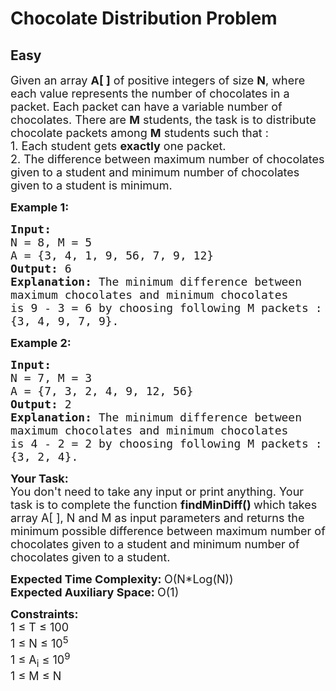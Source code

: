 # Chocolate Distribution Problem
## Easy
<div class="problems_problem_content__Xm_eO"><p><span style="font-size:18px">Given an array <strong>A[ ]</strong> of positive integers of size <strong>N</strong>, where each value represents the number of chocolates in a packet. Each packet can have a variable number of chocolates. There are <strong>M</strong> students, the task is to distribute chocolate packets among <strong>M</strong> students&nbsp;such that :</span><br>
<span style="font-size:18px">1. Each student gets <strong>exactly</strong> one packet.<br>
2. The difference between maximum number of chocolates given to a student and minimum&nbsp;number of chocolates given to a student is minimum.</span></p>

<p><span style="font-size:18px"><strong>Example 1:</strong></span></p>

<pre><span style="font-size:18px"><strong>Input:
</strong>N = 8, M = 5</span>
<span style="font-size:18px">A = {3, 4, 1, 9, 56, 7, 9, 12}<strong>
Output: </strong>6
<strong>Explanation: </strong>The minimum difference between 
maximum chocolates and minimum chocolates 
is 9 - 3 = 6 by choosing following M packets :
{3, 4, 9, 7, 9}.</span>
</pre>

<p><span style="font-size:18px"><strong>Example 2:</strong></span></p>

<pre><span style="font-size:18px"><strong>Input:
</strong>N = 7, M = 3</span>
<span style="font-size:18px">A = {7, 3, 2, 4, 9, 12, 56}
<strong>Output: </strong>2
<strong>Explanation: </strong>The minimum difference between
maximum chocolates and minimum chocolates
is 4 - 2 = 2 by choosing following M packets :
{3, 2, 4}.</span></pre>

<p><span style="font-size:18px"><strong>Your&nbsp;Task:</strong><br>
You don't need to take any input or print anything. Your task is to complete the function&nbsp;<strong>findMinDiff()&nbsp;</strong>which takes array A[ ], N and M as input parameters&nbsp;and returns the minimum possible difference&nbsp;between maximum number of chocolates given to a student and minimum&nbsp;number of chocolates given to a student.</span></p>

<p><span style="font-size:18px"><strong>Expected Time Complexity:&nbsp;</strong>O(N*Log(N))<br>
<strong>Expected Auxiliary Space:&nbsp;</strong>O(1)</span></p>

<p><span style="font-size:18px"><strong>Constraints:</strong><br>
1 ≤ T ≤&nbsp;100<br>
1&nbsp;≤&nbsp;N&nbsp;≤&nbsp;10<sup>5</sup><br>
1 ≤&nbsp;A<sub>i</sub> ≤&nbsp;10<sup>9</sup><br>
1 ≤&nbsp;M ≤&nbsp;N</span></p>
</div>